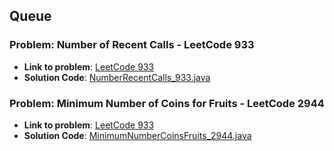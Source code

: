 ## Queue

### Problem: Number of Recent Calls - LeetCode 933

- **Link to problem**: [LeetCode 933](https://leetcode.com/problems/number-of-recent-calls/)
- **Solution Code**: [NumberRecentCalls_933.java](NumberRecentCalls_933.java)

### Problem: Minimum Number of Coins for Fruits - LeetCode 2944

- **Link to problem**: [LeetCode 933](https://leetcode.com/problems/minimum-number-of-coins-for-fruits/)
- **Solution Code**: [MinimumNumberCoinsFruits_2944.java](MinimumNumberCoinsFruits_2944.java)

